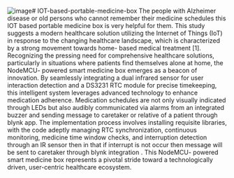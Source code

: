 ![image](https://github.com/user-attachments/assets/7db9477e-ec52-4794-94bf-7fcc7af96f8a)# IOT-based-portable-medicine-box
The people with Alzheimer disease or old persons who cannot remember their medicine schedules this IOT based portable medicine box is very helpful for them. This study suggests a modern healthcare solution utilizing the Internet of Things (IoT) in response to the changing healthcare landscape, which is characterized by a strong movement towards home- based medical treatment [1]. Recognizing the pressing need for comprehensive healthcare solutions, particularly in situations where patients find themselves alone at home, the NodeMCU- powered smart medicine box emerges as a beacon of innovation. By seamlessly integrating a dual infrared sensor for user interaction detection and a DS3231 RTC module for precise timekeeping, this intelligent system leverages advanced technology to enhance medication adherence. Medication schedules are not only visually indicated through LEDs but also audibly communicated via alarms from an integrated buzzer and sending message to caretaker or relative of a patient through blynk app. The implementation process involves installing requisite libraries, with the code adeptly managing RTC synchronization, continuous monitoring, medicine time window checks, and interruption detection through an IR sensor then in that if interrupt is not occur then message will be sent to caretaker through blynk integration . This NodeMCU- powered smart medicine box represents a pivotal stride toward a technologically driven, user-centric healthcare ecosystem.


